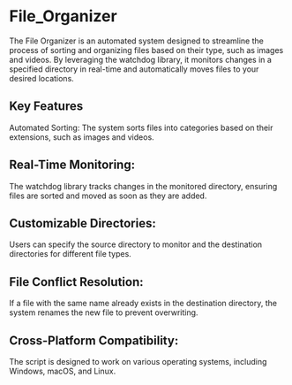 # File_Organizer

The File Organizer is an automated system designed to streamline the process of sorting and organizing files based on their type, such as images and videos. By leveraging the watchdog library, it monitors changes in a specified directory in real-time and automatically moves files to your desired locations.

## Key Features
Automated Sorting:
The system sorts files into categories based on their extensions, such as images and videos.

## Real-Time Monitoring: ##
The watchdog library tracks changes in the monitored directory, ensuring files are sorted and moved as soon as they are added.

## Customizable Directories: ##
Users can specify the source directory to monitor and the destination directories for different file types.

## File Conflict Resolution: ##
If a file with the same name already exists in the destination directory, the system renames the new file to prevent overwriting.

## Cross-Platform Compatibility: ##
The script is designed to work on various operating systems, including Windows, macOS, and Linux.
